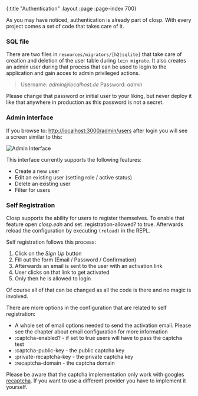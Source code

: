 {:title "Authentication"
 :layout :page
 :page-index 700}


As you may have noticed, authentication is already part of closp. With every project comes a set of
code that takes care of it.


### SQL file

There are two files in `resources/migrators/[h2|sqlite]` that take care of creation and deletion of the user
table during `lein migrate`.
It also creates an admin user during that process that can be used to login to the application and gain acces to
admin privileged actions.

> Username: _admin@localhost.de_
> Password: _admin_

Please change that password or initial user to your liking, but never deploy it like that anywhere in production
as this password is not a secret.



### Admin interface

If you browse to: <http://localhost:3000/admin/users> after login you will see a screen similar to this:

![Admin Interface](/img/authentication-01.png)

This interface currently supports the following features:

- Create a new user
- Edit an existing user (setting role / active status)
- Delete an existing user
- Filter for users


### Self Registration

Closp supports the ability for users to register themselves. To enable that feature open _closp.edn_ and
set :registration-allowed? to true.
Afterwards reload the configuration by executing `(reload)` in the REPL.

Self registration follows this process:

1. Click on the _Sign Up_ button
2. Fill out the form (Email / Password / Confirmation)
3. Afterwards an email is sent to the user with an activation link
4. User clicks on that link to get activated
5. Only then he is allowed to login

Of course all of that can be changed as all the code is there and no magic is involved.

There are more options in the configuration that are related to self registration:

- A whole set of email options needed to send the activation email. Please see the chapter about email
configuration for more information
- :captcha-enabled? - if set to true users will have to pass the captcha test
- :captcha-public-key - the public captcha key
- :private-recaptcha-key - the private captcha key
- :recaptcha-domain - the captcha domain

Please be aware that the captcha implementation only work with googles
[recaptcha](https://www.google.com/recaptcha/intro/index.html). If you want to use a different provider
you have to implement it yourself.

